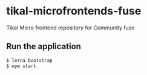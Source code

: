 # tikal-microfrontends-fuse
Tikal Micro frontend repository for Community fuse


## Run the application


```bash
$ lerna bootstrap
$ npm start 

